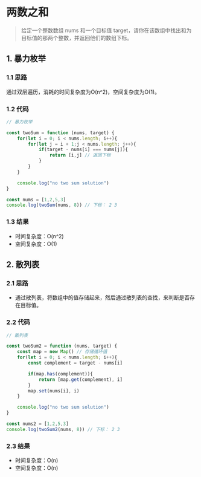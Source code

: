 # 两数之和 <Badge type="tip" text="简单" />

> 给定一个整数数组 nums 和一个目标值 target，请你在该数组中找出和为目标值的那两个整数，并返回他们的数组下标。


## 1. 暴力枚举

### 1.1 思路

通过双层遍历，消耗的时间复杂度为O(n^2)，空间复杂度为O(1)。

### 1.2 代码

```js
// 暴力枚举

const twoSum = function (nums, target) {
    for(let i = 0; i < nums.length; i++){
        for(let j = i + 1;j < nums.length; j++){
            if(target - nums[i] === nums[j]){
                return [i,j] // 返回下标
            }
        }
    }

    console.log("no two sum solution")
}

const nums = [1,2,5,3]
console.log(twoSum(nums, 8)) // 下标： 2 3
```

### 1.3 结果
- 时间复杂度：O(n^2)
- 空间复杂度：O(1)

## 2. 散列表

### 2.1 思路

- 通过散列表，将数组中的值存储起来，然后通过散列表的查找，来判断是否存在目标值。


### 2.2 代码

```js
// 散列表

const twoSum2 = function (nums, target) {
    const map = new Map() // 存储循环值
    for(let i = 0; i < nums.length; i++){
        const complement = target - nums[i]

        if(map.has(complement)){
            return [map.get(complement), i]
        }
        map.set(nums[i], i)
    }

    console.log("no two sum solution")
}

const nums2 = [1,2,5,3]
console.log(twoSum2(nums, 8)) // 下标： 2 3
```

### 2.3 结果

- 时间复杂度：O(n)
- 空间复杂度：O(n)
